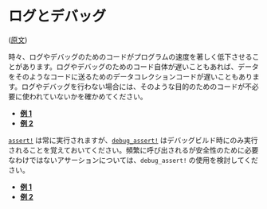 <!-- commit: https://github.com/nnethercote/perf-book/commit/60855e5d0007748ad316e17acd66171d9eb991fb -->

# ログとデバッグ

([原文](https://nnethercote.github.io/perf-book/logging-and-debugging.html))

時々、ログやデバッグのためのコードがプログラムの速度を著しく低下させることがあります。ログやデバッグのためのコード自体が遅いこともあれば、データをそのようなコードに送るためのデータコレクションコードが遅いこともあります。ログやデバッグを行わない場合には、そのような目的のためのコードが不必要に使われていないかを確かめてください。

- [**例 1**](https://github.com/rust-lang/rust/pull/50246/commits/2e4f66a86f7baa5644d18bb2adc07a8cd1c7409d)
- [**例 2**](https://github.com/rust-lang/rust/pull/75133/commits/eeb4b83289e09956e0dda174047729ca87c709fe)

[`assert!`] は常に実行されますが、[`debug_assert!`] はデバッグビルド時にのみ実行されることを覚えておいてください。頻繁に呼び出されるが安全性のために必要なわけではないアサーションについては、`debug_assert!` の使用を検討してください。

- [**例 1**](https://github.com/rust-lang/rust/pull/58210/commits/f7ed6e18160bc8fccf27a73c05f3935c9e8f672e)
- [**例 2**](https://github.com/rust-lang/rust/pull/90746/commits/580d357b5adef605fc731d295ca53ab8532e26fb)

[`assert!`]: https://doc.rust-lang.org/std/macro.assert.html
[`debug_assert!`]: https://doc.rust-lang.org/std/macro.debug_assert.html

